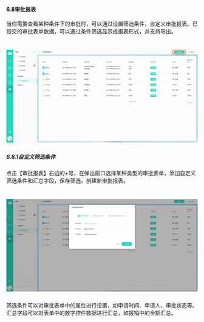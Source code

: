 #### 6.8审批报表

当你需要查看某种条件下的审批时，可以通过设置筛选条件，自定义审批报表。已提交的审批表单数据，可以通过条件筛选显示成报表形式，并支持导出。

# ![](/assets/6.8审批报表.png)

##### 6.8.1自定义筛选条件

点击【审批报表】右边的+号，在弹出窗口选择某种类型的审批表单，添加自定义筛选条件和汇总字段，保存筛选，创建新审批报表。

# ![](/assets/6.8创建新的审批报表.png)

筛选条件可以对审批表单中的属性进行设置，如申请时间、申请人、审批状态等。汇总字段可以对表单中的数字控件数据进行汇总，如报销中的金额汇总。